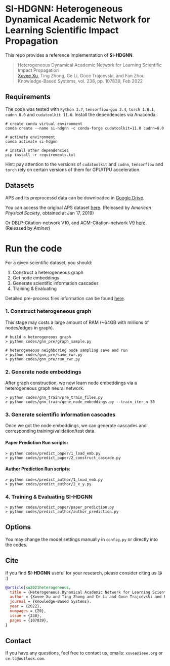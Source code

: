 # SI-HDGNN: Heterogeneous Dynamical Academic Network for Learning Scientific Impact Propagation

This repo provides a reference implementation of **SI-HDGNN**.

> Heterogeneous Dynamical Academic Network for Learning Scientific Impact Propagation  
> [Xovee Xu](https://www.xoveexu.com), Ting Zhong, Ce Li, Goce Trajcevski, and Fan Zhou  
> Knowledge-Based Systems, vol. 238, pp. 107839, Feb 2022

## Requirements
The code was tested with `Python 3.7`, `tensorflow-gpu 2.4`, `torch 1.8.1`, `cudnn 8.0` and `cudatoolkit 11.0`. 
Install the dependencies via Anaconda: 

```shell
# create conda virtual environment
conda create --name si-hdgnn -c conda-forge cudatoolkit=11.0 cudnn=8.0

# activate environment
conda activate si-hdgnn

# install other dependencies
pip install -r requirements.txt
```
Hint: pay attention to the versions of `cudatoolkit` and `cudnn`, `tensorflow` and `torch` rely on certain versions
of them for GPU/TPU acceleration. 

## Datasets

APS and its preprocessd data can be downloaded in [Google Drive](https://drive.google.com/drive/folders/1JPXdSi23VS1lt0O_clxzNvaHgRl9iaIY?usp=sharing).

You can access the original APS dataset [here](https://journals.aps.org/datasets). (Released by *American Physical Society*, obtained at Jan 17, 2019)

Or DBLP-Citation-network V10, and ACM-Citation-network V9 [here](https://www.aminer.org/citation). (Released by *Aminer*)


# Run the code

For a given scientific dataset, you should:

1. Construct a heterogeneous graph
2. Get node embeddings
3. Generate scientific information cascades
4. Training & Evaluating

Detailed pre-process files information can be found [here](input_data.md).

### 1. Construct heterogeneous graph

This stage may costs a large amount of RAM (~64GB with millions of nodes/edges in graph).


```shell
# build a heterogeneous graph
> python codes/gnn_pre/graph_sample.py

# heterogeneous neighboring node sampling save and run
> python codes/gnn_pre/save_rwr.py
> python codes/gnn_pre/run_rwr.py
```

### 2. Generate node embeddings

After graph construction, we now learn node embeddings via a heterogeneous graph neural network. 

```shell script
> python codes/gnn_train/pre_train_files.py 
> python codes/gnn_train/gene_node_embeddings.py --train_iter_n 30
```

### 3. Generate scientific information cascades

Once we got the node embeddings, we can generate cascades and corresponding training/validation/test data.

#### Paper Prediction Run scripts:

```shell script
> python codes/predict_paper/1_load_emb.py
> python codes/predict_paper/2_construct_cascade.py
```

#### Author Prediction Run scripts:

```shell script
> python codes/predict_author/1_load_emb.py
> python codes/predict_author/2_x_y.py
```


### 4. Training & Evaluating SI-HDGNN

```shell script
> python codes/predict_paper/paper_prediction.py
> python codes/predict_author/author_prediction.py
```


## Options

You may change the model settings manually in `config.py` or directly into the codes. 

## Cite

If you find **SI-HDGNN** useful for your research, please consider citing us 😘 :)
```bibtex
@article{xu2021heterogeneous, 
  title = {Heterogeneous Dynamical Academic Network for Learning Scientific Impact Propagation}, 
  author = {Xovee Xu and Ting Zhong and Ce Li and Goce Trajcevski and Fan Zhou}, 
  journal = {Knowledge-Based Systems}, 
  year = {2022}, 
  numpages = {20},
  issue = {238}, 
  pages = {107839},
}
```

## Contact

If you have any questions, feel free to contact us, emails: `xovee@ieee.org` or `ce.lc@outlook.com`. 
